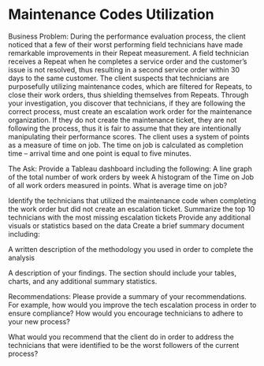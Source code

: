 # Maintenance Codes Utilization


Business Problem:
During the performance evaluation process, the client noticed that a few of their worst
performing field technicians have made remarkable improvements in their Repeat
measurement. A field technician receives a Repeat when he completes a service order and the
customer’s issue is not resolved, thus resulting in a second service order within 30 days to the
same customer. The client suspects that technicians are purposefully utilizing maintenance
codes, which are filtered for Repeats, to close their work orders, thus shielding themselves from
Repeats. Through your investigation, you discover that technicians, if they are following the
correct process, must create an escalation work order for the maintenance organization. If they
do not create the maintenance ticket, they are not following the process, thus it is fair to
assume that they are intentionally manipulating their performance scores.
The client uses a system of points as a measure of time on job. The time on job is calculated as
completion time – arrival time and one point is equal to five minutes.

The Ask: 
Provide a Tableau dashboard including the following:
A line graph of the total number of work orders by week
A histogram of the Time on Job of all work orders measured in points. 
What is average time on job?

Identify the technicians that utilized the maintenance code when completing
the work order but did not create an escalation ticket. Summarize the top 10
technicians with the most missing escalation tickets
Provide any additional visuals or statistics based on the data
Create a brief summary document including:

A written description of the methodology you used in order to complete the
analysis

A description of your findings. The section should include your tables, charts,
and any additional summary statistics.

Recommendations: Please provide a summary of your recommendations. 
For example, how would you improve the tech escalation process in order to ensure
compliance? 
How would you encourage technicians to adhere to your new process? 

What would you recommend that the client do in order to address the
technicians that were identified to be the worst followers of the current
process?